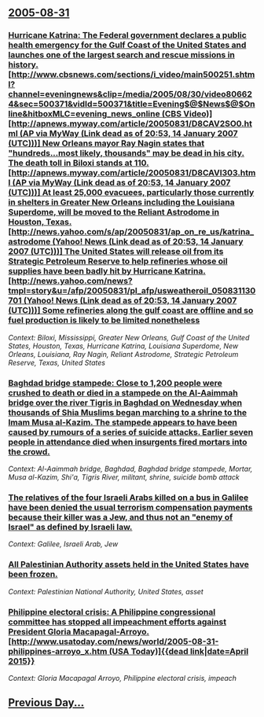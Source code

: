 ## [2005-08-31](/news/2005/08/31/index.md)

### [ Hurricane Katrina: The Federal government declares a public health emergency for the Gulf Coast of the United States and launches one of the largest search and rescue missions in history. [http://www.cbsnews.com/sections/i_video/main500251.shtml?channel=eveningnews&clip=/media/2005/08/30/video806624&sec=500371&vidId=500371&title=Evening$@$News$@$Online&hitboxMLC=evening_news_online (CBS Video)] [http://apnews.myway.com/article/20050831/D8CAV2SO0.html (AP via MyWay (Link dead as of 20:53, 14 January 2007 (UTC)))] New Orleans mayor Ray Nagin states that "hundreds...most likely, thousands" may be dead in his city.  The death toll in Biloxi stands at 110. [http://apnews.myway.com/article/20050831/D8CAVI303.html (AP via MyWay (Link dead as of 20:53, 14 January 2007 (UTC)))] At least 25,000 evacuees, particularly those currently in shelters in Greater New Orleans including the Louisiana Superdome, will be moved to the Reliant Astrodome in Houston, Texas. [http://news.yahoo.com/s/ap/20050831/ap_on_re_us/katrina_astrodome (Yahoo! News (Link dead as of 20:53, 14 January 2007 (UTC)))] The United States will release oil from its Strategic Petroleum Reserve to help refineries whose oil supplies have been badly hit by Hurricane Katrina. [http://news.yahoo.com/news?tmpl=story&u=/afp/20050831/pl_afp/usweatheroil_050831130701 (Yahoo! News (Link dead as of 20:53, 14 January 2007 (UTC)))]  Some refineries along the gulf coast are offline and so fuel production is likely to be limited nonetheless](/news/2005/08/31/hurricane-katrina-p-the-federal-government-declares-a-public-health-emergency-for-the-gulf-coast-of-the-united-states-and-launches-one-of-t.md)
_Context: Biloxi, Mississippi, Greater New Orleans, Gulf Coast of the United States, Houston, Texas, Hurricane Katrina, Louisiana Superdome, New Orleans, Louisiana, Ray Nagin, Reliant Astrodome, Strategic Petroleum Reserve, Texas, United States_

### [ Baghdad bridge stampede:  Close to 1,200 people were crushed to death or died in a stampede on the Al-Aaimmah bridge over the river Tigris in Baghdad on Wednesday when thousands of Shia Muslims began marching to a shrine to the Imam Musa al-Kazim. The stampede appears to have been caused by rumours of a series of suicide attacks. Earlier seven people in attendance died when insurgents fired mortars into the crowd. ](/news/2005/08/31/baghdad-bridge-stampede-p-close-to-1-200-people-were-crushed-to-death-or-died-in-a-stampede-on-the-al-aaimmah-bridge-over-the-river-tigris.md)
_Context: Al-Aaimmah bridge, Baghdad, Baghdad bridge stampede, Mortar, Musa al-Kazim, Shi'a, Tigris River, militant, shrine, suicide bomb attack_

### [ The relatives of the four Israeli Arabs killed on a bus in Galilee have been denied the usual terrorism compensation payments because their killer was a Jew, and thus not an "enemy of Israel" as defined by Israeli law. ](/news/2005/08/31/the-relatives-of-the-four-israeli-arabs-killed-on-a-bus-in-galilee-have-been-denied-the-usual-terrorism-compensation-payments-because-their.md)
_Context: Galilee, Israeli Arab, Jew_

### [ All Palestinian Authority assets held in the United States have been frozen. ](/news/2005/08/31/all-palestinian-authority-assets-held-in-the-united-states-have-been-frozen.md)
_Context: Palestinian National Authority, United States, asset_

### [ Philippine electoral crisis: A Philippine congressional committee has stopped all impeachment efforts against President Gloria Macapagal-Arroyo. [http://www.usatoday.com/news/world/2005-08-31-philippines-arroyo_x.htm (USA Today)]{{dead link|date=April 2015}}](/news/2005/08/31/philippine-electoral-crisis-a-philippine-congressional-committee-has-stopped-all-impeachment-efforts-against-president-gloria-macapagal-ar.md)
_Context: Gloria Macapagal Arroyo, Philippine electoral crisis, impeach_

## [Previous Day...](/news/2005/08/30/index.md)


